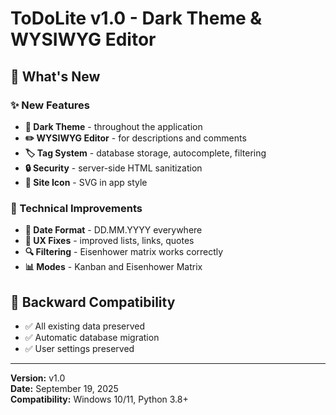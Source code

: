 # ToDoLite v1.0 - Dark Theme & WYSIWYG Editor

## 🎉 What's New

### ✨ New Features
- **🌙 Dark Theme** - throughout the application
- **✏️ WYSIWYG Editor** - for descriptions and comments
- **🏷️ Tag System** - database storage, autocomplete, filtering
- **🔒 Security** - server-side HTML sanitization
- **📱 Site Icon** - SVG in app style

### 🔧 Technical Improvements
- **📅 Date Format** - DD.MM.YYYY everywhere
- **🎨 UX Fixes** - improved lists, links, quotes
- **🔍 Filtering** - Eisenhower matrix works correctly
- **📊 Modes** - Kanban and Eisenhower Matrix

## 🔄 Backward Compatibility
- ✅ All existing data preserved
- ✅ Automatic database migration
- ✅ User settings preserved

---

**Version:** v1.0  
**Date:** September 19, 2025  
**Compatibility:** Windows 10/11, Python 3.8+